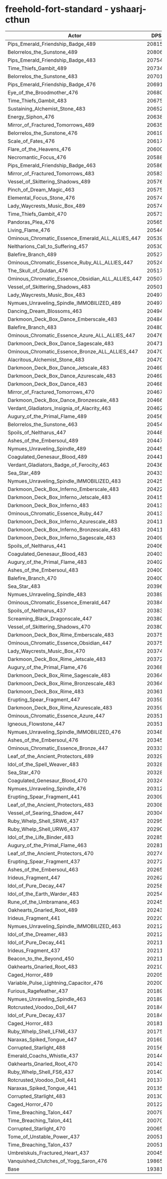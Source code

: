 # freehold-fort-standard - yshaarj-cthun
| Actor | DPS | Increase |
|---|:---:|:---:|
|Pips_Emerald_Friendship_Badge_489|208150|7.40%|
|Belorrelos_the_Sunstone_489|208069|7.36%|
|Pips_Emerald_Friendship_Badge_483|207544|7.09%|
|Time_Thiefs_Gambit_489|207345|6.98%|
|Belorrelos_the_Sunstone_483|207018|6.81%|
|Pips_Emerald_Friendship_Badge_476|206912|6.76%|
|Eye_of_the_Broodmother_476|206806|6.70%|
|Time_Thiefs_Gambit_483|206758|6.68%|
|Sustaining_Alchemist_Stone_483|206529|6.56%|
|Energy_Siphon_476|206389|6.49%|
|Mirror_of_Fractured_Tomorrows_489|206359|6.47%|
|Belorrelos_the_Sunstone_476|206191|6.39%|
|Scale_of_Fates_476|206171|6.38%|
|Flare_of_the_Heavens_476|206004|6.29%|
|Necromantic_Focus_476|205885|6.23%|
|Pips_Emerald_Friendship_Badge_463|205860|6.22%|
|Mirror_of_Fractured_Tomorrows_483|205835|6.20%|
|Vessel_of_Skittering_Shadows_489|205768|6.17%|
|Pinch_of_Dream_Magic_463|205752|6.16%|
|Elemental_Focus_Stone_476|205747|6.16%|
|Lady_Waycrests_Music_Box_489|205743|6.16%|
|Time_Thiefs_Gambit_470|205735|6.15%|
|Pandoras_Plea_476|205659|6.11%|
|Living_Flame_476|205440|6.00%|
|Ominous_Chromatic_Essence_Emerald_ALL_ALLIES_447|205390|5.97%|
|Neltharions_Call_to_Suffering_457|205302|5.93%|
|Balefire_Branch_489|205270|5.91%|
|Ominous_Chromatic_Essence_Ruby_ALL_ALLIES_447|205241|5.90%|
|The_Skull_of_Guldan_476|205174|5.86%|
|Ominous_Chromatic_Essence_Obsidian_ALL_ALLIES_447|205071|5.81%|
|Vessel_of_Skittering_Shadows_483|205014|5.78%|
|Lady_Waycrests_Music_Box_483|204973|5.76%|
|Nymues_Unraveling_Spindle_IMMOBILIZED_489|204970|5.76%|
|Dancing_Dream_Blossoms_463|204945|5.74%|
|Darkmoon_Deck_Box_Dance_Emberscale_483|204845|5.69%|
|Balefire_Branch_483|204802|5.67%|
|Ominous_Chromatic_Essence_Azure_ALL_ALLIES_447|204766|5.65%|
|Darkmoon_Deck_Box_Dance_Sagescale_483|204714|5.63%|
|Ominous_Chromatic_Essence_Bronze_ALL_ALLIES_447|204704|5.62%|
|Alacritous_Alchemist_Stone_483|204702|5.62%|
|Darkmoon_Deck_Box_Dance_Jetscale_483|204698|5.62%|
|Darkmoon_Deck_Box_Dance_Azurescale_483|204696|5.62%|
|Darkmoon_Deck_Box_Dance_483|204682|5.61%|
|Mirror_of_Fractured_Tomorrows_470|204677|5.61%|
|Darkmoon_Deck_Box_Dance_Bronzescale_483|204665|5.60%|
|Verdant_Gladiators_Insignia_of_Alacrity_463|204628|5.58%|
|Augury_of_the_Primal_Flame_489|204567|5.55%|
|Belorrelos_the_Sunstone_463|204543|5.54%|
|Spoils_of_Neltharus_447|204482|5.51%|
|Ashes_of_the_Embersoul_489|204472|5.50%|
|Nymues_Unraveling_Spindle_489|204452|5.49%|
|Coagulated_Genesaur_Blood_489|204416|5.47%|
|Verdant_Gladiators_Badge_of_Ferocity_463|204369|5.45%|
|Sea_Star_489|204330|5.43%|
|Nymues_Unraveling_Spindle_IMMOBILIZED_483|204254|5.39%|
|Darkmoon_Deck_Box_Inferno_Emberscale_483|204225|5.37%|
|Darkmoon_Deck_Box_Inferno_Jetscale_483|204156|5.34%|
|Darkmoon_Deck_Box_Inferno_483|204136|5.33%|
|Ominous_Chromatic_Essence_Ruby_447|204135|5.33%|
|Darkmoon_Deck_Box_Inferno_Azurescale_483|204119|5.32%|
|Darkmoon_Deck_Box_Inferno_Bronzescale_483|204113|5.32%|
|Darkmoon_Deck_Box_Inferno_Sagescale_483|204093|5.31%|
|Spoils_of_Neltharus_441|204066|5.29%|
|Coagulated_Genesaur_Blood_483|204039|5.28%|
|Augury_of_the_Primal_Flame_483|204020|5.27%|
|Ashes_of_the_Embersoul_483|204005|5.26%|
|Balefire_Branch_470|204003|5.26%|
|Sea_Star_483|203961|5.24%|
|Nymues_Unraveling_Spindle_483|203896|5.20%|
|Ominous_Chromatic_Essence_Emerald_447|203847|5.18%|
|Spoils_of_Neltharus_437|203834|5.17%|
|Screaming_Black_Dragonscale_447|203807|5.16%|
|Vessel_of_Skittering_Shadows_470|203801|5.15%|
|Darkmoon_Deck_Box_Rime_Emberscale_483|203757|5.13%|
|Ominous_Chromatic_Essence_Obsidian_447|203750|5.13%|
|Lady_Waycrests_Music_Box_470|203743|5.12%|
|Darkmoon_Deck_Box_Rime_Jetscale_483|203729|5.12%|
|Augury_of_the_Primal_Flame_476|203685|5.09%|
|Darkmoon_Deck_Box_Rime_Sagescale_483|203644|5.07%|
|Darkmoon_Deck_Box_Rime_Bronzescale_483|203642|5.07%|
|Darkmoon_Deck_Box_Rime_483|203619|5.06%|
|Erupting_Spear_Fragment_447|203598|5.05%|
|Darkmoon_Deck_Box_Rime_Azurescale_483|203595|5.05%|
|Ominous_Chromatic_Essence_Azure_447|203518|5.01%|
|Igneous_Flowstone_447|203514|5.01%|
|Nymues_Unraveling_Spindle_IMMOBILIZED_476|203489|4.99%|
|Ashes_of_the_Embersoul_476|203453|4.97%|
|Ominous_Chromatic_Essence_Bronze_447|203334|4.91%|
|Leaf_of_the_Ancient_Protectors_489|203291|4.89%|
|Idol_of_the_Spell_Weaver_483|203286|4.89%|
|Sea_Star_470|203280|4.89%|
|Coagulated_Genesaur_Blood_470|203241|4.87%|
|Nymues_Unraveling_Spindle_476|203123|4.80%|
|Erupting_Spear_Fragment_441|203099|4.79%|
|Leaf_of_the_Ancient_Protectors_483|203084|4.78%|
|Vessel_of_Searing_Shadow_447|203042|4.76%|
|Ruby_Whelp_Shell_SRW6_437|202952|4.72%|
|Ruby_Whelp_Shell_URW6_437|202901|4.69%|
|Idol_of_the_Life_Binder_483|202852|4.66%|
|Augury_of_the_Primal_Flame_463|202816|4.65%|
|Leaf_of_the_Ancient_Protectors_470|202743|4.61%|
|Erupting_Spear_Fragment_437|202729|4.60%|
|Ashes_of_the_Embersoul_463|202652|4.56%|
|Irideus_Fragment_447|202624|4.55%|
|Idol_of_Pure_Decay_447|202589|4.53%|
|Idol_of_the_Earth_Warder_483|202542|4.50%|
|Rune_of_the_Umbramane_463|202458|4.46%|
|Oakhearts_Gnarled_Root_489|202439|4.45%|
|Irideus_Fragment_441|202202|4.33%|
|Nymues_Unraveling_Spindle_IMMOBILIZED_463|202129|4.29%|
|Idol_of_the_Dreamer_483|202124|4.29%|
|Idol_of_Pure_Decay_441|202116|4.29%|
|Irideus_Fragment_437|202112|4.28%|
|Beacon_to_the_Beyond_450|202110|4.28%|
|Oakhearts_Gnarled_Root_483|202100|4.28%|
|Caged_Horror_489|202050|4.25%|
|Variable_Pulse_Lightning_Capacitor_476|202003|4.23%|
|Furious_Ragefeather_437|201895|4.17%|
|Nymues_Unraveling_Spindle_463|201895|4.17%|
|Rotcrusted_Voodoo_Doll_447|201848|4.15%|
|Idol_of_Pure_Decay_437|201846|4.15%|
|Caged_Horror_483|201815|4.13%|
|Ruby_Whelp_Shell_LFN6_437|201757|4.10%|
|Naraxas_Spiked_Tongue_447|201695|4.07%|
|Corrupted_Starlight_488|201569|4.00%|
|Emerald_Coachs_Whistle_437|201441|3.94%|
|Oakhearts_Gnarled_Root_470|201434|3.93%|
|Ruby_Whelp_Shell_FS6_437|201402|3.92%|
|Rotcrusted_Voodoo_Doll_441|201376|3.90%|
|Naraxas_Spiked_Tongue_441|201350|3.89%|
|Corrupted_Starlight_483|201308|3.87%|
|Caged_Horror_470|201220|3.82%|
|Time_Breaching_Talon_447|200797|3.60%|
|Time_Breaching_Talon_441|200704|3.56%|
|Corrupted_Starlight_470|200656|3.53%|
|Tome_of_Unstable_Power_437|200517|3.46%|
|Time_Breaching_Talon_437|200513|3.46%|
|Umbrelskuls_Fractured_Heart_437|200456|3.43%|
|Vanquished_Clutches_of_Yogg_Saron_476|198656|2.50%|
|Base|193811|0.00%|
